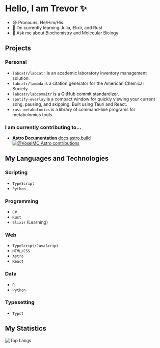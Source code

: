 # Hello, I am Trevor ✨
- 😄 Pronouns: He/Him/His
- 🌱 I’m currently learning Julia, Elixir, and Rust
- 💬 Ask me about Biochemistry and Molecular Biology

<!-- 🔭 I’m currently working on -->
## Projects

### Personal  
- `labcatr/labcatr` is an academic laboratory inventory management solution.
- `labcatr/lambda` is a citation generator for the American Chemical Society.
- `labcatr/labcommitr` is a GitHub commit standardizer.
- `spotify-overlay` is a compact window for quickly viewing your current song, pausing, and skipping. Built using Tauri and React.
- `rust-metabolomics` is a library of command-line programs for metabolomics tools.

### I am currently contributing to...  
- **Astro Documentation** [docs.astro.build](docs.astro.build)  
[![@VoxelMC Astro contributions](https://astro.badg.es/v2/contributor/VoxelMC.svg)](https://astro.badg.es/contributor/VoxelMC/)  

## My Languages and Technologies

### Scripting
- `TypeScript`
- `Python`

### Programming
- `C#`
- `Rust`
- `Elixir` (Learning)

### Web
- `TypeScript/JavaScript`
- `HTML/CSS`
- `Astro`
- `React`

### Data
- `R`
- `Python`

### Typesetting
- `Typst`

## My Statistics
![Top Langs](https://github-readme-stats.vercel.app/api/top-langs/?username=VoxelMC&layout=compact&theme=dracula)

<!--
**VoxelMC/VoxelMC** is a ✨ _special_ ✨ repository because its `README.md` (this file) appears on your GitHub profile.

Here are some ideas to get you started:

- 🔭 I’m currently working on ...
- 🌱 I’m currently learning ...
- 👯 I’m looking to collaborate on ...
- 🤔 I’m looking for help with ...
- 💬 Ask me about ...
- 📫 How to reach me: ...
- 😄 Pronouns: ...
- ⚡ Fun fact: ...
-->
